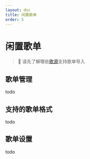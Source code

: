 ```yaml
---
layout: doc
title: 闲置歌单
order: 5
---
```

# 闲置歌单

> 📌 请先了解哪些[歌源](./source.md)支持歌单导入

## 歌单管理

todo

## 支持的歌单格式

todo

## 歌单设置

todo
